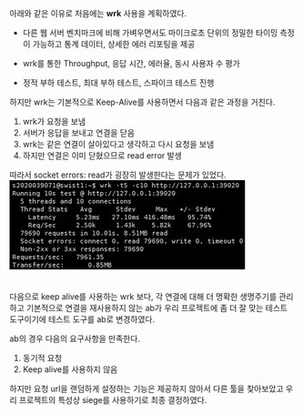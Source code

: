 아래와 같은 이유로 처음에는 **wrk** 사용을 계획하였다.

- 다른 웹 서버 벤치마크에 비해 가벼우면서도 마이크로초 단위의 정밀한 타이밍 측정이 가능하고 통계 데이터, 상세한 에러 리포팅을 제공

- wrk를 통한 Throughput, 응답 시간, 에러율, 동시 사용자 수 평가

- 정적 부하 테스트, 최대 부하 테스트, 스파이크 테스트 진행

하지만 wrk는 기본적으로 Keep-Alive를 사용하면서 다음과 같은 과정을 거친다.

1. wrk가 요청을 보냄
2. 서버가 응답을 보내고 연결을 닫음
3. wrk는 같은 연결이 살아있다고 생각하고 다시 요청을 보냄
4. 하지만 연결은 이미 닫혔으므로 read error 발생

따라서 socket errors: read가 굉장히 발생한다는 문제가 있었다.  
![alt text](./error.png)  
<br/>
<br/>
다음으로 keep alive를 사용하는 wrk 보다, 각 연결에 대해 더 명확한 생명주기를 관리하고 기본적으로 연결을 재사용하지 않는 ab가 우리 프로젝트에 좀 더 잘 맞는 테스트 도구이기에 테스트 도구를 ab로 변경하였다.
<br />

ab의 경우 다음의 요구사항을 만족한다.

1. 동기적 요청
2. Keep alive를 사용하지 않음

하지만 요청 url을 랜덤하게 설정하는 기능은 제공하지 않아서 다른 툴을 찾아보았고 우리 프로젝트의 특성상 siege를 사용하기로 최종 결정하였다.
